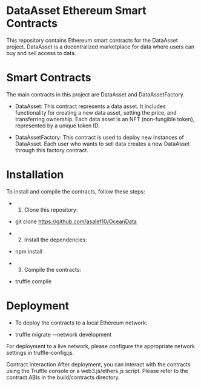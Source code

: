 # DataAsset Ethereum Smart Contracts
This repository contains Ethereum smart contracts for the DataAsset project. DataAsset is a decentralized marketplace for data where users can buy and sell access to data.

# Smart Contracts
The main contracts in this project are DataAsset and DataAssetFactory.

* DataAsset: This contract represents a data asset. It includes functionality for creating a new data asset, setting the price, and transferring ownership. Each data asset is an NFT (non-fungible token), represented by a unique token ID.

* DataAssetFactory: This contract is used to deploy new instances of DataAsset. Each user who wants to sell data creates a new DataAsset through this factory contract.

# Installation
To install and compile the contracts, follow these steps:

* 1. Clone this repository:

- git clone https://github.com/asalef10/OceanData

* 2. Install the dependencies:

- npm install

* 3. Compile the contracts:

- truffle compile


# Deployment
- To deploy the contracts to a local Ethereum network:


* truffle migrate --network development

For deployment to a live network, please configure the appropriate network settings in truffle-config.js.

Contract Interaction
After deployment, you can interact with the contracts using the Truffle console or a web3.js/ethers.js script. Please refer to the contract ABIs in the build/contracts directory.
